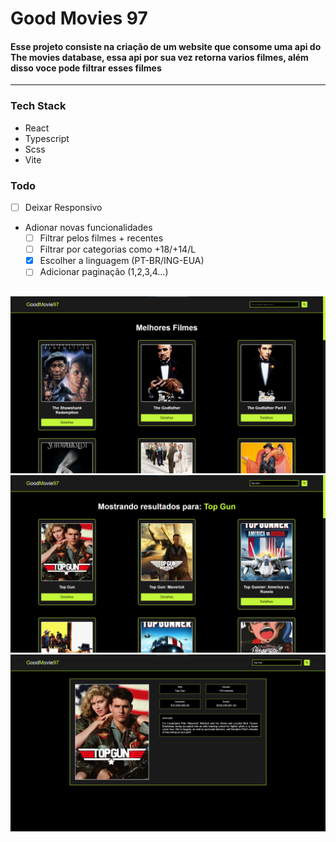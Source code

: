 # Good Movies 97

#### Esse projeto consiste na criação de um website que consome uma api do The movies database, essa api por sua vez retorna varios filmes, além disso voce pode filtrar esses filmes

---

### Tech Stack

- React
- Typescript
- Scss
- Vite

### Todo

- [ ] Deixar Responsivo
- Adionar novas funcionalidades
  - [ ] Filtrar pelos filmes + recentes
  - [ ] Filtrar por categorias como +18/+14/L
  - [x] Escolher a linguagem (PT-BR/ING-EUA)
  - [ ] Adicionar paginação (1,2,3,4...)

##

![alt text](image.png)
![alt text](image-1.png)
![alt text](image-2.png)

